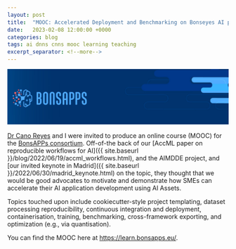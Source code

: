 ```yaml
---
layout: post
title:  "MOOC: Accelerated Deployment and Benchmarking on Bonseyes AI platform "
date:   2023-02-08 12:00:00 +0000
categories: blog
tags: ai dnns cnns mooc learning teaching
excerpt_separator: <!--more-->
---
```


![](/assets/bonsapps/bonsapps_header.png)

[Dr Cano Reyes](https://www.dcs.gla.ac.uk/~josecr/) and I were invited to produce an online course (MOOC) for the [BonsAPPs consortium](https://bonsapps.eu/).
Off-of-the back of our [AccML paper on reproducible workflows for AI]({{ site.baseurl }}/blog/2022/06/19/accml_workflows.html), and the AIMDDE project, and [our invited keynote in Madrid]({{ site.baseurl }}/2022/06/30/madrid_keynote.html) on the topic, they thought that we would be good advocates to motivate and demonstrate how SMEs can accelerate their AI application development using AI Assets.

Topics touched upon include cookiecutter-style project templating, dataset processing reproducibility, continuous integration and deployment, containerisation, training, benchmarking, cross-framework exporting, and optimization (e.g., via quantisation).

You can find the MOOC here at <https://learn.bonsapps.eu/>.
